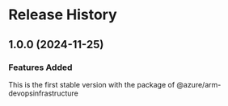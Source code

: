 # Release History
    
## 1.0.0 (2024-11-25)

### Features Added

This is the first stable version with the package of @azure/arm-devopsinfrastructure
